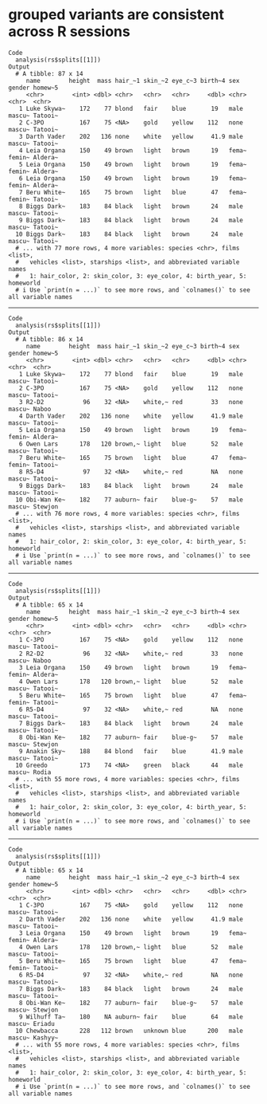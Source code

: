 # grouped variants are consistent across R sessions

    Code
      analysis(rs$splits[[1]])
    Output
      # A tibble: 87 x 14
         name        height  mass hair_~1 skin_~2 eye_c~3 birth~4 sex   gender homew~5
         <chr>        <int> <dbl> <chr>   <chr>   <chr>     <dbl> <chr> <chr>  <chr>  
       1 Luke Skywa~    172    77 blond   fair    blue       19   male  mascu~ Tatooi~
       2 C-3PO          167    75 <NA>    gold    yellow    112   none  mascu~ Tatooi~
       3 Darth Vader    202   136 none    white   yellow     41.9 male  mascu~ Tatooi~
       4 Leia Organa    150    49 brown   light   brown      19   fema~ femin~ Aldera~
       5 Leia Organa    150    49 brown   light   brown      19   fema~ femin~ Aldera~
       6 Leia Organa    150    49 brown   light   brown      19   fema~ femin~ Aldera~
       7 Beru White~    165    75 brown   light   blue       47   fema~ femin~ Tatooi~
       8 Biggs Dark~    183    84 black   light   brown      24   male  mascu~ Tatooi~
       9 Biggs Dark~    183    84 black   light   brown      24   male  mascu~ Tatooi~
      10 Biggs Dark~    183    84 black   light   brown      24   male  mascu~ Tatooi~
      # ... with 77 more rows, 4 more variables: species <chr>, films <list>,
      #   vehicles <list>, starships <list>, and abbreviated variable names
      #   1: hair_color, 2: skin_color, 3: eye_color, 4: birth_year, 5: homeworld
      # i Use `print(n = ...)` to see more rows, and `colnames()` to see all variable names

---

    Code
      analysis(rs$splits[[1]])
    Output
      # A tibble: 86 x 14
         name        height  mass hair_~1 skin_~2 eye_c~3 birth~4 sex   gender homew~5
         <chr>        <int> <dbl> <chr>   <chr>   <chr>     <dbl> <chr> <chr>  <chr>  
       1 Luke Skywa~    172    77 blond   fair    blue       19   male  mascu~ Tatooi~
       2 C-3PO          167    75 <NA>    gold    yellow    112   none  mascu~ Tatooi~
       3 R2-D2           96    32 <NA>    white,~ red        33   none  mascu~ Naboo  
       4 Darth Vader    202   136 none    white   yellow     41.9 male  mascu~ Tatooi~
       5 Leia Organa    150    49 brown   light   brown      19   fema~ femin~ Aldera~
       6 Owen Lars      178   120 brown,~ light   blue       52   male  mascu~ Tatooi~
       7 Beru White~    165    75 brown   light   blue       47   fema~ femin~ Tatooi~
       8 R5-D4           97    32 <NA>    white,~ red        NA   none  mascu~ Tatooi~
       9 Biggs Dark~    183    84 black   light   brown      24   male  mascu~ Tatooi~
      10 Obi-Wan Ke~    182    77 auburn~ fair    blue-g~    57   male  mascu~ Stewjon
      # ... with 76 more rows, 4 more variables: species <chr>, films <list>,
      #   vehicles <list>, starships <list>, and abbreviated variable names
      #   1: hair_color, 2: skin_color, 3: eye_color, 4: birth_year, 5: homeworld
      # i Use `print(n = ...)` to see more rows, and `colnames()` to see all variable names

---

    Code
      analysis(rs$splits[[1]])
    Output
      # A tibble: 65 x 14
         name        height  mass hair_~1 skin_~2 eye_c~3 birth~4 sex   gender homew~5
         <chr>        <int> <dbl> <chr>   <chr>   <chr>     <dbl> <chr> <chr>  <chr>  
       1 C-3PO          167    75 <NA>    gold    yellow    112   none  mascu~ Tatooi~
       2 R2-D2           96    32 <NA>    white,~ red        33   none  mascu~ Naboo  
       3 Leia Organa    150    49 brown   light   brown      19   fema~ femin~ Aldera~
       4 Owen Lars      178   120 brown,~ light   blue       52   male  mascu~ Tatooi~
       5 Beru White~    165    75 brown   light   blue       47   fema~ femin~ Tatooi~
       6 R5-D4           97    32 <NA>    white,~ red        NA   none  mascu~ Tatooi~
       7 Biggs Dark~    183    84 black   light   brown      24   male  mascu~ Tatooi~
       8 Obi-Wan Ke~    182    77 auburn~ fair    blue-g~    57   male  mascu~ Stewjon
       9 Anakin Sky~    188    84 blond   fair    blue       41.9 male  mascu~ Tatooi~
      10 Greedo         173    74 <NA>    green   black      44   male  mascu~ Rodia  
      # ... with 55 more rows, 4 more variables: species <chr>, films <list>,
      #   vehicles <list>, starships <list>, and abbreviated variable names
      #   1: hair_color, 2: skin_color, 3: eye_color, 4: birth_year, 5: homeworld
      # i Use `print(n = ...)` to see more rows, and `colnames()` to see all variable names

---

    Code
      analysis(rs$splits[[1]])
    Output
      # A tibble: 65 x 14
         name        height  mass hair_~1 skin_~2 eye_c~3 birth~4 sex   gender homew~5
         <chr>        <int> <dbl> <chr>   <chr>   <chr>     <dbl> <chr> <chr>  <chr>  
       1 C-3PO          167    75 <NA>    gold    yellow    112   none  mascu~ Tatooi~
       2 Darth Vader    202   136 none    white   yellow     41.9 male  mascu~ Tatooi~
       3 Leia Organa    150    49 brown   light   brown      19   fema~ femin~ Aldera~
       4 Owen Lars      178   120 brown,~ light   blue       52   male  mascu~ Tatooi~
       5 Beru White~    165    75 brown   light   blue       47   fema~ femin~ Tatooi~
       6 R5-D4           97    32 <NA>    white,~ red        NA   none  mascu~ Tatooi~
       7 Biggs Dark~    183    84 black   light   brown      24   male  mascu~ Tatooi~
       8 Obi-Wan Ke~    182    77 auburn~ fair    blue-g~    57   male  mascu~ Stewjon
       9 Wilhuff Ta~    180    NA auburn~ fair    blue       64   male  mascu~ Eriadu 
      10 Chewbacca      228   112 brown   unknown blue      200   male  mascu~ Kashyy~
      # ... with 55 more rows, 4 more variables: species <chr>, films <list>,
      #   vehicles <list>, starships <list>, and abbreviated variable names
      #   1: hair_color, 2: skin_color, 3: eye_color, 4: birth_year, 5: homeworld
      # i Use `print(n = ...)` to see more rows, and `colnames()` to see all variable names

